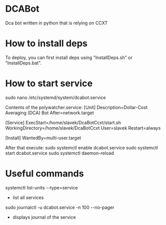# DCABot
Dca bot written in python that is relying on CCXT

# How to install deps
To deploy, you can first install deps using "InstallDeps.sh" or "InstallDeps.bat".

# How to start service
sudo nano /etc/systemd/system/dcabot.service

Contents of the polywatcher.service:
[Unit]
Description=Dollar-Cost Averaging (DCA) Bot
After=network.target

[Service]
ExecStart=/home/slavek/DcaBotCcxt/start.sh
WorkingDirectory=/home/slavek/DcaBotCcxt
User=slavek
Restart=always

[Install]
WantedBy=multi-user.target


After that execute:
sudo systemctl enable dcabot.service
sudo systemctl start dcabot.service
sudo systemctl daemon-reload

# Useful commands
systemctl list-units --type=service
- list all services

sudo journalctl -u dcabot.service -n 100 --no-pager
- displays journal of the service